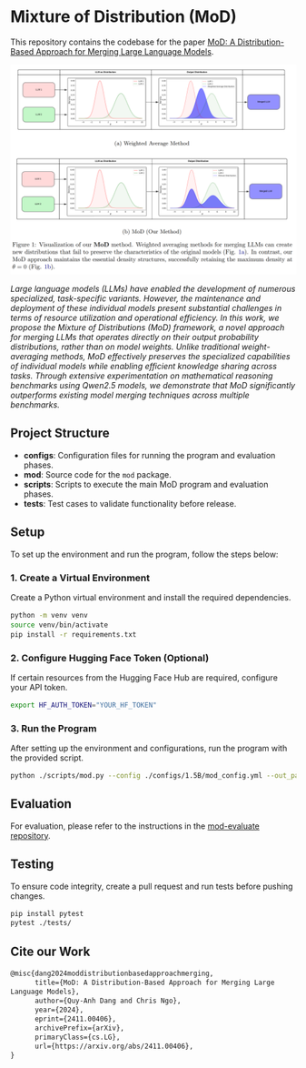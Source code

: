 # Mixture of Distribution (MoD)

This repository contains the codebase for the paper [MoD: A Distribution-Based Approach for Merging Large Language Models](https://arxiv.org/abs/2411.00406).

![MoD Pipeline](assets/pipeline.png)

*Large language models (LLMs) have enabled the development of numerous specialized, task-specific variants. However, the maintenance and deployment of these individual models present substantial challenges in terms of resource utilization and operational efficiency.
In this work, we propose the Mixture of Distributions (MoD) framework, a novel approach for merging LLMs that operates directly on their output probability distributions, rather than on model weights. Unlike traditional weight-averaging methods, MoD effectively preserves the specialized capabilities of individual models while enabling efficient knowledge sharing across tasks. Through extensive experimentation on mathematical reasoning benchmarks using Qwen2.5 models, we demonstrate that MoD significantly outperforms existing model merging techniques across multiple benchmarks.*

## Project Structure
- **configs**: Configuration files for running the program and evaluation phases.
- **mod**: Source code for the `mod` package.
- **scripts**: Scripts to execute the main MoD program and evaluation phases.
- **tests**: Test cases to validate functionality before release.

## Setup

To set up the environment and run the program, follow the steps below:

### 1. Create a Virtual Environment

Create a Python virtual environment and install the required dependencies.

```bash
python -m venv venv
source venv/bin/activate
pip install -r requirements.txt
```

### 2. Configure Hugging Face Token (Optional)

If certain resources from the Hugging Face Hub are required, configure your API token.

```bash
export HF_AUTH_TOKEN="YOUR_HF_TOKEN"
```

### 3. Run the Program

After setting up the environment and configurations, run the program with the provided script.

```bash
python ./scripts/mod.py --config ./configs/1.5B/mod_config.yml --out_path qwen2.5-1.5B-mod
```

## Evaluation

For evaluation, please refer to the instructions in the [mod-evaluate repository](https://github.com/knovel-eng/mod-evaluate).

## Testing

To ensure code integrity, create a pull request and run tests before pushing changes.

```bash
pip install pytest
pytest ./tests/
```

## Cite our Work
```
@misc{dang2024moddistributionbasedapproachmerging,
      title={MoD: A Distribution-Based Approach for Merging Large Language Models}, 
      author={Quy-Anh Dang and Chris Ngo},
      year={2024},
      eprint={2411.00406},
      archivePrefix={arXiv},
      primaryClass={cs.LG},
      url={https://arxiv.org/abs/2411.00406}, 
}
```